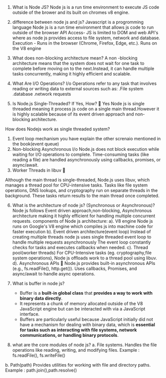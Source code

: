 1. What is Node JS?
Node js is a run time environment to execute JS code outside of the brower and its built on chromes v8 engine.

2. difference between node js and js?
Javascript is a progromming language
Node js is a run time environment that allows js code to run outside of the browser
API Access- JS is limited to DOM and web API's where as node js provides access to file system, network and database.
Execution -	Runs in the browser (Chrome, Firefox, Edge, etc.).	Runs on the V8 engine

3. What does non-blocking architecture mean?
A non -blocking architecture means that the system does not wait for one task to complete before moving on to the next.Instead, it can handle multiple tasks concurrently, making it highly efficient and scalable.

4. What Are I/O Operations?
I/o Operations refer to any task that involves reading or writing data to external sources such as:
 .File system
 .database
 .network requests
                                                                                                                                                  
5. Is Node.js Single-Threaded? If Yes, How? 🚀
Yes Node js is single threaded meaning it process js code on a single main thread.However it is highly scalable because of its event driven approach and non-blocking architecture.

How does Nodejs work as single threaded system?
1. Event loop mechanism
you have explain the other screnaio mentioned in the book(event queue)
2. Non-blocking Asynchronous I/o
Node.js does not block execution while waiting for I/O operations to complete.
Time-consuming tasks (like reading a file) are handled asynchronously using callbacks, promises, or async/await.
3. Worker Threads in libuv 🔄

Although the main thread is single-threaded, Node.js uses libuv, which manages a thread pool for CPU-intensive tasks.
Tasks like file system operations, DNS lookups, and cryptography run on separate threads in the background.
These tasks return results to the main thread once completed.

6. What is the architecture of node js? (Synchronous or Asynchronous)?
Node js follows Event driven approach,non-blocking, Asynchronous architecture making it highly efficient for handling multiple concurrent requests.
components of Node js architecture:
a). V8 engine
Node js runs on Google's V8 engine which compiles js into machine code for faster execution
b). Event driven architecture(event loop)
Instead of creating multiple threads node js uses single threaded event loop to handle multiple requests asynchronously
The event loop constantly checks for tasks and executes callbacks when needed.
c). Thread pool(worker threads)
For CPU-Intensive tasks (eg. cryptography,file system operations), Node js offloads work to a thread pool using libuv.
d). Asynchronous APIs 🔗
Node.js provides built-in asynchronous APIs (e.g., fs.readFile(), http.get()).
Uses callbacks, Promises, and async/await to handle async operations.

7. What is buffer in node js?
    -  Buffer is a **built-in global class** that **provides a way to work with binary data directly**. 
    -  It represents a chunk of memory allocated outside of the V8 JavaScript engine but can be interacted with via a JavaScript interface. 
    -  Buffers are particularly useful because JavaScript initially did not have a mechanism for dealing with binary data, which is **essential for tasks such as interacting with file systems, network communications, or handling binary protocols**.

8. what are the core modules of node js?
a. File systems.
   Handles the file operations like reading, writing, and modifying files.
   Example : fs.readFile(), fs.writeFile()

b. Path(path)
   Provides utilities for working with file and directory paths.
   Example : path.join(),path.resolve()